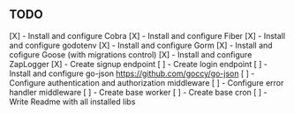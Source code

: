 ## TODO

[X] - Install and configure Cobra
[X] - Install and configure Fiber
[X] - Install and configure godotenv
[X] - Install and configure Gorm
[X] - Install and cofigure Goose (with migrations control)
[X] - Install and configure ZapLogger
[X] - Create signup endpoint
[ ] - Create login endpoint
[ ] - Install and configure go-json https://github.com/goccy/go-json
[ ] - Configure authentication and authorization middleware
[ ] - Configure error handler middleware
[ ] - Create base worker
[ ] - Create base cron
[ ] - Write Readme with all installed libs

